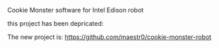 Cookie Monster software for Intel Edison robot

this project has been depricated: 

The new project is: https://github.com/maestr0/cookie-monster-robot


